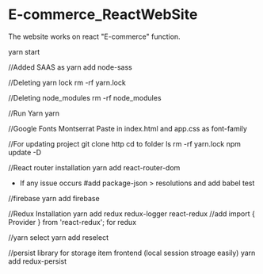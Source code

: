 # E-commerce_ReactWebSite

The website works on react "E-commerce" function.

yarn start

//Added SAAS as
yarn add node-sass

//Deleting yarn lock
rm -rf yarn.lock

//Deleting node_modules
rm -rf node_modules

//Run Yarn
yarn

//Google Fonts Montserrat
Paste in index.html and app.css as font-family

//For updating project
git clone http
cd to folder
ls
rm -rf yarn.lock
npm update -D

//React router installation
yarn add react-router-dom

- If any issue occurs
  #add package-json > resolutions and add babel test


//firebase
yarn add firebase

//Redux Installation
yarn add redux redux-logger react-redux
//add import { Provider } from 'react-redux'; for redux


//yarn select
yarn add reselect

//persist library for storage item frontend (local session stroage easily)
yarn add redux-persist

